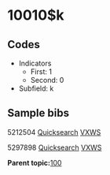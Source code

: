 # 10010$k

## Codes

-   Indicators
    -   First: 1
    -   Second: 0
-   Subfield: k

## Sample bibs

5212504 [Quicksearch](https://search.library.yale.edu/catalog/5212504) [VXWS](http://prodorbis.library.yale.edu:7014/vxws/GetHoldingsService?bibId=5212504)

5297898 [Quicksearch](https://search.library.yale.edu/catalog/5297898) [VXWS](http://prodorbis.library.yale.edu:7014/vxws/GetHoldingsService?bibId=5297898)

**Parent topic:**[100](../../tags/100/100.md)

